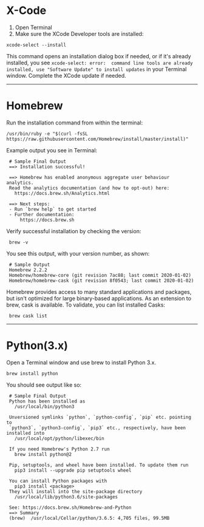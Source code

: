 # X-Code
  1. Open Terminal
  2. Make sure the XCode Developer tools are installed:
  ```
  xcode-select --install
  ```
  This command opens an installation dialog box if needed, or if it's already installed, you see `xcode-select: error: 
  command line tools are already installed, use "Software Update" to install updates` in your Terminal window. Complete the XCode update if needed.

---

# Homebrew
Run the installation command from within the terminal:

``` 
/usr/bin/ruby -e "$(curl -fsSL https://raw.githubusercontent.com/Homebrew/install/master/install)"
```

Example output you see in Terminal:

```
 # Sample Final Output
 ==> Installation successful!

 ==> Homebrew has enabled anonymous aggregate user behaviour analytics.
 Read the analytics documentation (and how to opt-out) here:
   https://docs.brew.sh/Analytics.html

 ==> Next steps:
 - Run `brew help` to get started
 - Further documentation:
     https://docs.brew.sh
```

Verify successful installation by checking the version:
```
 brew -v
```

You see this output, with your version number, as shown:

```
 # Sample Output
 Homebrew 2.2.2
 Homebrew/homebrew-core (git revision 7ac88; last commit 2020-01-02)
 Homebrew/homebrew-cask (git revision 8f0543; last commit 2020-01-02)
```

Homebrew provides access to many standard applications and packages, but isn't optimized for large binary-based applications. As an extension to brew, cask is available. To validate, you can list installed Casks:
```
 brew cask list
```

---

# Python(3.x)

Open a Terminal window and use brew to install Python 3.x.

```
brew install python
```

You should see output like so:

```
 # Sample Final Output
 Python has been installed as
   /usr/local/bin/python3

 Unversioned symlinks `python`, `python-config`, `pip` etc. pointing to
 `python3`, `python3-config`, `pip3` etc., respectively, have been installed into
   /usr/local/opt/python/libexec/bin

 If you need Homebrew's Python 2.7 run
   brew install python@2

 Pip, setuptools, and wheel have been installed. To update them run
   pip3 install --upgrade pip setuptools wheel

 You can install Python packages with
   pip3 install <package>
 They will install into the site-package directory
   /usr/local/lib/python3.6/site-packages

 See: https://docs.brew.sh/Homebrew-and-Python
 ==> Summary
 (brew)  /usr/local/Cellar/python/3.6.5: 4,705 files, 99.5MB
 ```
